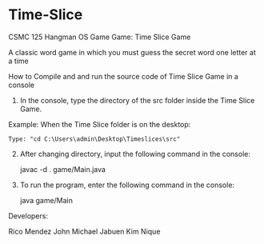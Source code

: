 # Time-Slice

CSMC 125 Hangman OS Game
Game: Time Slice Game


A classic word game in which you must guess the secret word one letter at a time

How to Compile and and run the source code of Time Slice Game in a console

1. In the console, type the directory of the src folder inside the Time Slice Game.

Example: When the Time Slice folder is on the desktop:

	Type: "cd C:\Users\admin\Desktop\Timeslices\src"

2. After changing directory, input the following command in the console:

	javac -d . game/Main.java

3. To run the program, enter the following command in the console:

	java game/Main

Developers:

Rico Mendez
John Michael Jabuen
Kim Nique 